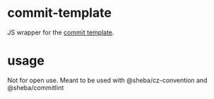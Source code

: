 # commit-template
JS wrapper for the [commit template](https://github.com/ShafiqIslam/dotfiles/blob/master/.gitmessage).

# usage
Not for open use. Meant to be used with @sheba/cz-convention and @sheba/commitlint 
